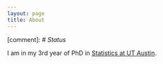 ```yaml
---
layout: page
title: About
---
```


[comment]: # *Status*

I am in my 3rd year of PhD in <a target="_blank" href="https://stat.utexas.edu"> Statistics at UT Austin</a>.

